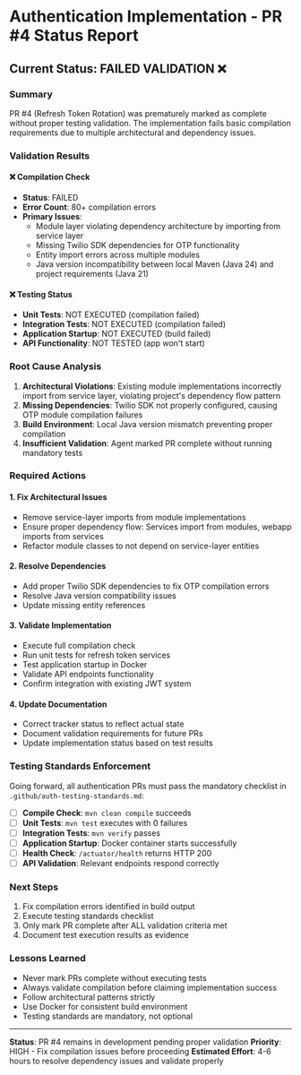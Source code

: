 # Authentication Implementation - PR #4 Status Report

## Current Status: **FAILED VALIDATION** ❌

### Summary

PR #4 (Refresh Token Rotation) was prematurely marked as complete without proper testing validation. The implementation fails basic compilation requirements due to multiple architectural and dependency issues.

### Validation Results

#### ❌ Compilation Check

- **Status**: FAILED
- **Error Count**: 80+ compilation errors
- **Primary Issues**:
  - Module layer violating dependency architecture by importing from service layer
  - Missing Twilio SDK dependencies for OTP functionality  
  - Entity import errors across multiple modules
  - Java version incompatibility between local Maven (Java 24) and project requirements (Java 21)

#### ❌ Testing Status

- **Unit Tests**: NOT EXECUTED (compilation failed)
- **Integration Tests**: NOT EXECUTED (compilation failed)
- **Application Startup**: NOT EXECUTED (build failed)
- **API Functionality**: NOT TESTED (app won't start)

### Root Cause Analysis

1. **Architectural Violations**: Existing module implementations incorrectly import from service layer, violating project's dependency flow pattern
2. **Missing Dependencies**: Twilio SDK not properly configured, causing OTP module compilation failures
3. **Build Environment**: Local Java version mismatch preventing proper compilation
4. **Insufficient Validation**: Agent marked PR complete without running mandatory tests

### Required Actions

#### 1. Fix Architectural Issues

- Remove service-layer imports from module implementations
- Ensure proper dependency flow: Services import from modules, webapp imports from services
- Refactor module classes to not depend on service-layer entities

#### 2. Resolve Dependencies

- Add proper Twilio SDK dependencies to fix OTP compilation errors
- Resolve Java version compatibility issues
- Update missing entity references

#### 3. Validate Implementation

- Execute full compilation check
- Run unit tests for refresh token services
- Test application startup in Docker
- Validate API endpoints functionality
- Confirm integration with existing JWT system

#### 4. Update Documentation

- Correct tracker status to reflect actual state
- Document validation requirements for future PRs
- Update implementation status based on test results

### Testing Standards Enforcement

Going forward, all authentication PRs must pass the mandatory checklist in `.github/auth-testing-standards.md`:

- [ ] **Compile Check**: `mvn clean compile` succeeds
- [ ] **Unit Tests**: `mvn test` executes with 0 failures
- [ ] **Integration Tests**: `mvn verify` passes
- [ ] **Application Startup**: Docker container starts successfully
- [ ] **Health Check**: `/actuator/health` returns HTTP 200
- [ ] **API Validation**: Relevant endpoints respond correctly

### Next Steps

1. Fix compilation errors identified in build output
2. Execute testing standards checklist
3. Only mark PR complete after ALL validation criteria met
4. Document test execution results as evidence

### Lessons Learned

- Never mark PRs complete without executing tests
- Always validate compilation before claiming implementation success
- Follow architectural patterns strictly
- Use Docker for consistent build environment
- Testing standards are mandatory, not optional

---

**Status**: PR #4 remains in development pending proper validation
**Priority**: HIGH - Fix compilation issues before proceeding
**Estimated Effort**: 4-6 hours to resolve dependency issues and validate properly
